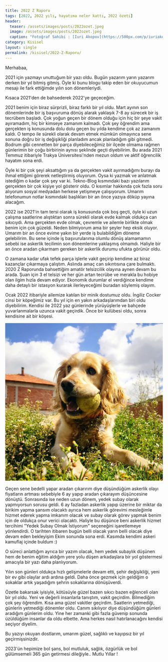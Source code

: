 ```yaml
---
title: 2022 Z Raporu
tags: [2022, 2022 yılı, hayatıma neler kattı, 2022 özeti]
header:
  teaser: /assets/images/posts/2022ozet.jpeg
  image: /assets/images/posts/2022ozet.jpeg
  caption: "Fotoğraf Sahibi : [Iuri Akopov](https://500px.com/p/iuriakopov)"
category: Kisisel
layout: single
permalink: /kisisel/2022-Z-Raporu/
---
```


Merhabaa,

2021 için yazmayı unuttuğum bir yazı oldu. Bugün yazarım yarın yazarım derken bir yıl bitmiş gitmiş. Öyle ki bunu blogu takip eden bir okuyucumun mesajı ile fark ettiğimde yılın son dönemleriydi.

Kısaca 2021'den de bahsederek 2022'ye geçeceğim.

2021 benim için biraz sürprizli, biraz farklı bir yıl oldu. Mart ayının son dönemlerinde bir iş başvuruma dönüş alarak yaklaşık 7-8 ay sürecek bir iş tecrübem başladı. Çok yoğun geçen bir dönem olduğu için hiç bir şeye vakit ayıramadım, hiç bir kimseye zamanım kalmadı. Çok şey öğrendim ama gerçekten iş konusunda dolu dolu geçen bu yılda kendime çok az zamanım kaldı. O tempo ile sürekli olarak devam etmek mümkün olmayınca sene sonuna doğru bir iş değişikliği planladım ancak planladığım gibi gitmedi. Bodrum gibi cennetten bir parça diyebileceğimiz bir ilçede olmama rağmen günlerimin bir çoğu birbirinin aynısı şeklinde geçti diyebilirim. Bu arada 2021 Temmuz itibariyle Trakya Üniversitesi'nden mezun oldum ve aktif öğrencilik hayatım sona erdi.

Öyle ki bir çok şeyi aksattığım ya da gerçekten vakit ayırmadığımı burayı da ihmal ettiğimi görerek netleştirmiş oluyorum. Oysa ki yazmak ve anlatmak istediğim o kadar çok şey var ki. Tekno-Blog kısmındaki bazı yazılarım gerçekten bir çok kişiye yol gösterir oldu. O kısımlar hakkında çok fazla soru alıyorum sosyal medyadan herkese yetişmeye çalışıyorum. Umarım telefonumun notlar kısmındaki başlıkları bir an önce yazıya döküp yayına alacağım.

2022 ise 2021'in tam tersi olarak iş konusunda çok boş geçti, öyle ki uzun çalışma saatlerine alıştıktan sonra sürekli olarak evde kalmak oldukça can sıkıcıydı. Ama gerçekten evde olmak, çevremle ve ailemle birlikte olmak benim için çok güzeldi. Neden bilmiyorum ama bir şeyler hep eksik oluyor. Umarım bir an önce evime yakın bir yerde iş bulabildiğim döneme gelebilirim. Bu sene içinde iş başvurularıma olumlu dönüş alamamamın sebebi ise askerlik tecilimin son dönemlerine yaklaşmış olmamdı. Haliyle bir an önce aradan çıkarmam gereken bir askerlik durumu ufukta görünür oldu.

O zamana kadar ufak tefek parça işlerle vakit geçirip kendime az biraz kazançlar çıkarmaya çalıştım. Aslında amaç can sıkıntısına çare bulmaktı. 2020 Z Raporunda bahsettiğim amatör telsizcilik olayına aynen devam bu arada. Şuan için 3 el telsizi ve her gün artan tecrübe ve merakla bu hobiye olan ilgim hızla devam ediyor. Ekonomik durumlar el verdiğince kendime daha detaylı bir istasyon kurarak ilerleyeceğimi buradan söylemiş olayım.

Ocak 2022 itibariyle ailemize katılan bir minik dostumuz oldu. İngiliz Cocker cinsi bir köpeğimiz var. Bu yıl için en yakın arkadaşlarımdan biri oldu diyebilirim. Kendisi ile 2022 yaz günlerinde yürüyüşlerle ve bahçede yuvarlanmalarla uzunca vakit geçirdik. Önce bir kulübesi oldu, sonra kendisine ait bir köşesi.

![Limon](/assets/images/posts/yazi/limon.jpeg)

Geçen sene bedelli yapar aradan çıkarırım diye düşündüğüm askerlik olayı fiyatların artması sebebiyle 6 ay yapıp aradan çıkarayım düşüncesine dönüştü. Sonrasında ise neden uzun dönem, yedek subay olarak yapmıyorsun sorusu geldi. 6 ay fazladan askerlik yapıp üzerine bir miktar da birikim yapma şansım olacaktı ayrıca hem askerlik görevimi mesleğimle hizmet ederek yapma imkanım olacak ve subay olarak görev yapmak benim için de oldukça onur verici olacaktı. Haliyle bu düşünce beni askerlik hizmet tercihimi "Yedek Subay Olmak İstiyorum" seçeneğini işaretlemeye yönlendirdi. O tarihten itibaren bugün belli olacak yarın belli olacak diye devam eden bekleyişim Ekim sonunda sona erdi. Kasımda kendimi askeri kamuflaj içinde buldum :)

O süreci anlattığım ayrıca bir yazım olacak, hem yedek subaylık düşünen hem de benim eğitim aldığım yere yolu düşen arkadaşlara bir yol göstermesi amacıyla bir yazı daha planlıyorum.

Yılın son günleri oldukça hızlı gelişmelerle devam etti, şehir değişikliği, yeni bir ev gibi olaylar ardı ardına geldi. Daha önce gezmek için geldiğim o sokaklar artık yaşadığım şehrin sokaklarına dönüşüverdi.

Özetle bakarsak iyisiyle, kötüsüyle güzel bazen sıkıcı bazen eğlenceli olan bir yıl oldu. Yeni ve değerli insanlarla tanıştım, vakit geçirdim. Bilmediğim çok şey öğrendim. Kısa ama güzel vakitler geçirdim. Saatlerin yetmediği, günlerin yetmediği dönemler oldu. Canım sıkılıyor diye düşündüğüm günleri aradığım günlerim oldu. Yine her zamanki gibi fazla güvenip sonunda üzüldüğüm insanlar da oldu elbette. Ama herkes nasıl hatırlanacağını kendisi seçiyor diyelim. 

Bu yazıyı okuyan dostlarım, umarım güzel, sağlıklı ve kayıpsız bir yıl geçirmişsinizdir.

2023'ün hepimize bol şans, bol mutluluk, sağlık, özgürlük ve bol gülümsemeli 365 gün getirmesi dileğiyle.. Mutlu Yıllar !
